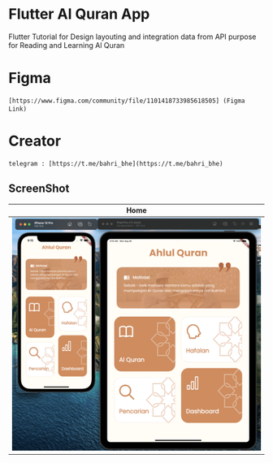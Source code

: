 # Flutter Al Quran App

Flutter Tutorial for Design layouting and integration data from API purpose for Reading and Learning Al Quran

# Figma

    [https://www.figma.com/community/file/1101418733985618505] (Figma Link)

# Creator
    telegram : [https://t.me/bahri_bhe](https://t.me/bahri_bhe)


## ScreenShot

| Home           |
|------------------------|
| <img src="image1.png" width="800"/>|



